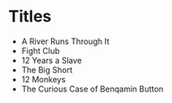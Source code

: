 # Titles

- A River Runs Through It
- Fight Club
- 12 Years a Slave
- The Big Short
- 12 Monkeys
- The Curious Case of Benqamin Button
